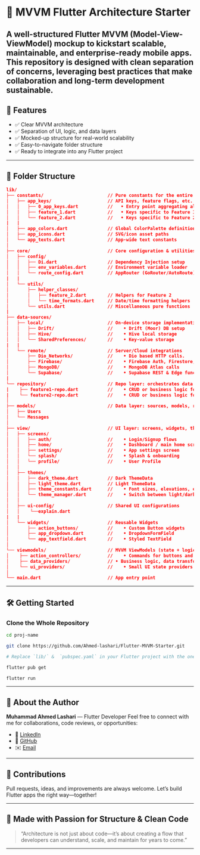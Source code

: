 # 🧠 MVVM Flutter Architecture Starter

A well-structured **Flutter MVVM (Model-View-ViewModel)** mockup to kickstart scalable, maintainable, and enterprise-ready mobile apps. This repository is designed with **clean separation of concerns**, leveraging best practices that make collaboration and long-term development sustainable.
---

## 🚀 Features

- ✅ Clear MVVM architecture  
- ✅ Separation of UI, logic, and data layers  
- ✅ Mocked-up structure for real-world scalability  
- ✅ Easy-to-navigate folder structure  
- ✅ Ready to integrate into any Flutter project  

---

## 📂 Folder Structure

```json
lib/
├── constants/                        // Pure constants for the entire app
│   ├── app_keys/                     // API keys, feature flags, etc.
│   │   ├── 0_app_keys.dart           //   • Entry point aggregating all keys
│   │   ├── feature_1.dart            //   • Keys specific to Feature 1
│   │   └── feature_2.dart            //   • Keys specific to Feature 2
|   |  
│   ├── app_colors.dart               // Global ColorPalette definitions
│   ├── app_icons.dart                // SVG/icon asset paths
│   └── app_texts.dart                // App-wide text constants
│
├── core/                             // Core configuration & utilities
│   ├── config/                      
│   │   ├── Di.dart                   // Dependency Injection setup 
│   │   ├── env_variables.dart        // Environment variable loader
│   │   └── route_config.dart         // AppRouter (GoRouter/AutoRoute) definitions
|   |   
│   └── utils/                        
│       ├── helper_classes/           
│       │   ├── feature_2.dart        // Helpers for Feature 2
│       │   └── time_formats.dart     // Date/time formatting helpers
│       └── utils.dart                // Miscellaneous pure functions
|
├── data-sources/                 
│   ├── local/                        // On-device storage implementations
│   │   ├── Drift/                    //    • Drift (Moor) DB setup
│   │   ├── Hive/                     //    • Hive local storage
│   │   └── SharedPreferences/        //    • Key-value storage
|   |
│   └── remote/                       // Server/Cloud integrations
│       ├── Dio_Networks/             //    • Dio based HTTP calls.
│       ├── Firebase/                 //    • Firebase Auth, Firestore, etc.
│       ├── MongoDB/                  //    • MongoDB Atlas calls
│       └── Supabase/                 //    • Supabase REST & Edge functions
|  
└── repository/                       // Repo layer: orchestrates data sources
|    ├── feature1-repo.dart           //    • CRUD or business logic for Feature 1
|    └── feature2-repo.dart           //    • CRUD or business logic for Feature 2
│
├── models/                           // Data layer: sources, models, repos
│   ├── Users         
│   └── Messages      
│
├── view/                             // UI layer: screens, widgets, themes
│   ├── screens/                     
│   │   ├── auth/                     //    • Login/Signup flows
│   │   ├── home/                     //    • Dashboard / main home screen
│   │   ├── settings/                 //    • App settings screen
│   │   └── splash/                   //    • Splash & onboarding
│   │   └── profile/                  //    • User Profile
│   │
│   ├── themes/                      
│   │   ├── dark_theme.dart           // Dark ThemeData
│   │   ├── light_theme.dart          // Light ThemeData
│   │   ├── theme_constants.dart      //    • Font sizes, elevations, etc.
│   │   └── theme_manager.dart        //    • Switch between light/dark
│   │
│   ├── ui-config/                    // Shared UI configurations
│   │    └──explain.dart
|   |
│   └── widgets/                      // Reusable Widgets
│       ├── action_buttons/           //    • Custom Button widgets
│       ├── app_dropdown.dart         //    • DropdownFormField
│       └── app_textfield.dart        //    • Styled TextField
│
└── viewmodels/                       // MVVM ViewModels (state + logic)
│    ├── action_controllers/          //    • Commands for buttons and UI actions
│    ├── data_providers/              // • Business logic, data transforms
│    └── ui_providers/                //    • Small UI state providers (e.g: toggle switches)
│
└── main.dart                         // App entry point

```

---

## 🛠️ Getting Started

### Clone the Whole Repository

```bash
cd proj-name

git clone https://github.com/Ahmed-lashari/Flutter-MVVM-Starter.git

# Replace `lib/` &  `pubspec.yaml` in your Flutter project with the one from this cloned repo.

flutter pub get

flutter run
```

---

## 👤 About the Author

**Muhammad Ahmed Lashari** — Flutter Developer
Feel free to connect with me for collaborations, code reviews, or opportunities:

- 🔗 [LinkedIn](https://www.linkedin.com/in/ahmed-khan)  
- 📂 [GitHub](https://github.com/ahmed-khan)  
- ✉️ [Email](muhamad.a.lashari@gmail.com)


---



## 🤝 Contributions

Pull requests, ideas, and improvements are always welcome. Let’s build Flutter apps the right way—together!

---



## 🧱 Made with Passion for Structure & Clean Code

> “Architecture is not just about code—it’s about creating a flow that developers can understand, scale, and maintain for years to come.”  

---